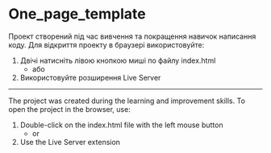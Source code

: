 # One_page_template

Проект створений під час вивчення та покращення навичок написання коду. Для відкриття проекту в браузері використовуйте:

1) Двічі натисніть лівою кнопкою миші по файлу index.html
   - або
2) Використовуйте розширення Live Server

-----------------------------------------------------------------------------------------------------------------------------

The project was created during the learning and improvement skills. To open the project in the browser, use:

1) Double-click on the index.html file with the left mouse button
   - or
2) Use the Live Server extension
